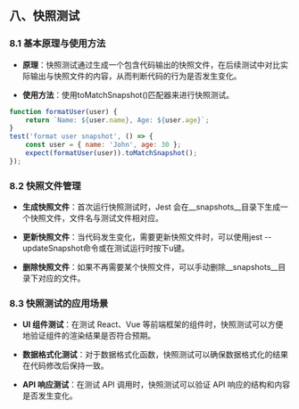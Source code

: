 ## 八、快照测试

### 8.1 基本原理与使用方法

-   **原理**：快照测试通过生成一个包含代码输出的快照文件，在后续测试中对比实际输出与快照文件的内容，从而判断代码的行为是否发生变化。

<!---->

-   **使用方法**：使用toMatchSnapshot()匹配器来进行快照测试。

```javascript
function formatUser(user) {
    return `Name: ${user.name}, Age: ${user.age}`;
}
test('format user snapshot', () => {
    const user = { name: 'John', age: 30 };
    expect(formatUser(user)).toMatchSnapshot();
});
```

### 8.2 快照文件管理

-   **生成快照文件**：首次运行快照测试时，Jest 会在__snapshots__目录下生成一个快照文件，文件名与测试文件相对应。

<!---->

-   **更新快照文件**：当代码发生变化，需要更新快照文件时，可以使用jest --updateSnapshot命令或在测试运行时按下u键。

<!---->

-   **删除快照文件**：如果不再需要某个快照文件，可以手动删除__snapshots__目录下对应的文件。

### 8.3 快照测试的应用场景

-   **UI 组件测试**：在测试 React、Vue 等前端框架的组件时，快照测试可以方便地验证组件的渲染结果是否符合预期。

<!---->

-   **数据格式化测试**：对于数据格式化函数，快照测试可以确保数据格式化的结果在代码修改后保持一致。

<!---->

-   **API 响应测试**：在测试 API 调用时，快照测试可以验证 API 响应的结构和内容是否发生变化。
